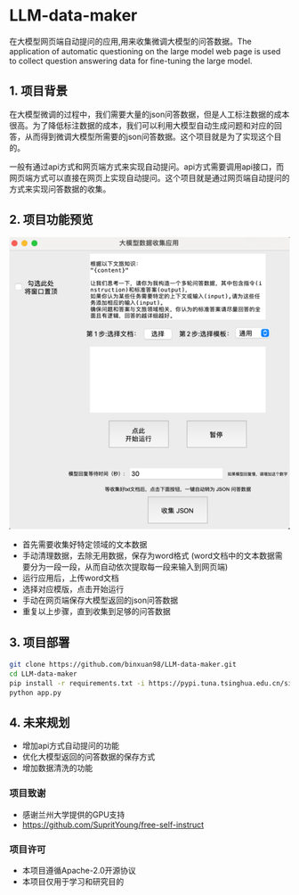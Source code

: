# LLM-data-maker
在大模型网页端自动提问的应用,用来收集微调大模型的问答数据。The application of automatic questioning on the large model web page is used to collect question answering data for fine-tuning the large model.

## 1. 项目背景
在大模型微调的过程中，我们需要大量的json问答数据，但是人工标注数据的成本很高。为了降低标注数据的成本，我们可以利用大模型自动生成问题和对应的回答，从而得到微调大模型所需要的json问答数据。这个项目就是为了实现这个目的。
 
一般有通过api方式和网页端方式来实现自动提问。api方式需要调用api接口，而网页端方式可以直接在网页上实现自动提问。这个项目就是通过网页端自动提问的方式来实现问答数据的收集。
 

## 2. 项目功能预览
<img src="data/test.png"> 

- 首先需要收集好特定领域的文本数据
- 手动清理数据，去除无用数据，保存为word格式 (word文档中的文本数据需要分为一段一段，从而自动依次提取每一段来输入到网页端)
- 运行应用后，上传word文档
- 选择对应模版，点击开始运行
- 手动在网页端保存大模型返回的json问答数据
- 重复以上步骤，直到收集到足够的问答数据

## 3. 项目部署
```bash
git clone https://github.com/binxuan98/LLM-data-maker.git
cd LLM-data-maker
pip install -r requirements.txt -i https://pypi.tuna.tsinghua.edu.cn/simple
python app.py
```

## 4. 未来规划
- 增加api方式自动提问的功能
- 优化大模型返回的问答数据的保存方式
- 增加数据清洗的功能



 

### 项目致谢
- 感谢兰州大学提供的GPU支持
- https://github.com/SupritYoung/free-self-instruct



### 项目许可
- 本项目遵循Apache-2.0开源协议
- 本项目仅用于学习和研究目的


